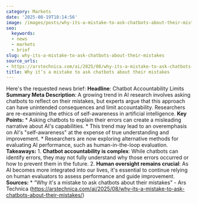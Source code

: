 ```yaml
---
category: Markets
date: '2025-08-19T18:14:56'
image: /images/posts/why-its-a-mistake-to-ask-chatbots-about-their-mistakes.jpg
seo:
  keywords:
  - news
  - markets
  - brief
slug: why-its-a-mistake-to-ask-chatbots-about-their-mistakes
source_urls:
- https://arstechnica.com/ai/2025/08/why-its-a-mistake-to-ask-chatbots-about-their-mistakes/
title: Why it’s a mistake to ask chatbots about their mistakes
---
```


Here's the requested news brief:  **Headline**: Chatbot Accountability Limits  **Summary Meta Description**: A growing trend in AI research involves asking chatbots to reflect on their mistakes, but experts argue that this approach can have unintended consequences and limit accountability. Researchers are re-examining the ethics of self-awareness in artificial intelligence.  **Key Points:**  * Asking chatbots to explain their errors can create a misleading narrative about AI's capabilities. * This trend may lead to an overemphasis on AI's "self-awareness" at the expense of true understanding and improvement. * Researchers are now exploring alternative methods for evaluating AI performance, such as human-in-the-loop evaluation.  **Takeaways:**  1. **Chatbot accountability is complex**: While chatbots can identify errors, they may not fully understand why those errors occurred or how to prevent them in the future. 2. **Human oversight remains crucial**: As AI becomes more integrated into our lives, it's essential to continue relying on human evaluators to assess performance and guide improvement.  **Sources:**  * "Why it's a mistake to ask chatbots about their mistakes" - Ars Technica (https://arstechnica.com/ai/2025/08/why-its-a-mistake-to-ask-chatbots-about-their-mistakes/)